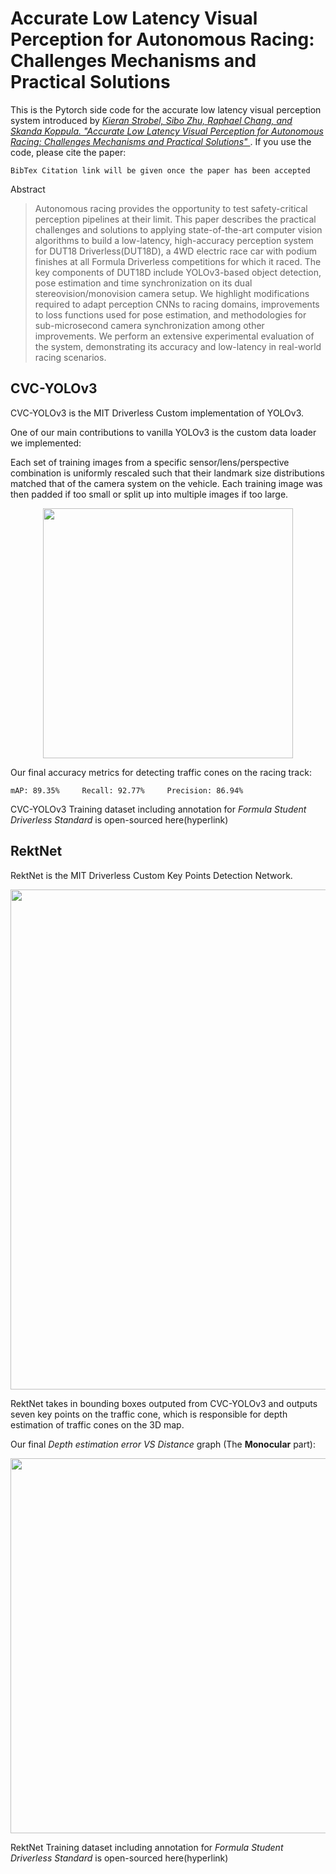 # Accurate Low Latency Visual Perception for Autonomous Racing: Challenges Mechanisms and Practical Solutions

This is the Pytorch side code for the accurate low latency visual perception system introduced by *[Kieran Strobel, Sibo Zhu, Raphael Chang, and Skanda Koppula. "Accurate Low Latency Visual Perception for Autonomous Racing: Challenges Mechanisms and Practical Solutions" ](https://static1.squarespace.com/static/5b79970e3c3a53723fab8cfc/t/5dd31c1eb16d2c02ed66408d/1574116397888/Accurate__Low_Latency_Visual_Perception_for_Autonomous_Racing__Challenges__Mechanisms__and_Practical_Solutions_.pdf)*. If you use the code, please cite the paper:

```
BibTex Citation link will be given once the paper has been accepted
```

Abstract

>Autonomous racing provides the opportunity to test safety-critical perception pipelines at their limit. This paper describes the practical challenges and solutions to applying state-of-the-art computer vision algorithms to build a low-latency, high-accuracy perception system for DUT18 Driverless(DUT18D), a 4WD electric race car with podium finishes at all  Formula Driverless competitions for which it raced. The key components of DUT18D include  YOLOv3-based object detection, pose estimation and time synchronization on its dual stereovision/monovision camera setup. We highlight modifications required to adapt perception  CNNs to racing domains, improvements to loss functions used for pose estimation, and methodologies for sub-microsecond camera synchronization among other improvements. We perform  an extensive experimental evaluation of the system, demonstrating its accuracy and low-latency  in real-world racing scenarios.

## CVC-YOLOv3

CVC-YOLOv3 is the MIT Driverless Custom implementation of YOLOv3. 

One of our main contributions to vanilla YOLOv3 is the custom data loader we implemented:

Each set of training images from a specific sensor/lens/perspective combination is uniformly rescaled such that their landmark size distributions matched that of the camera system on the vehicle. Each training image was then padded if too small or split up into multiple images if too large.

<p align="center">
<img src="https://user-images.githubusercontent.com/22118253/69765465-09e90000-1142-11ea-96b7-370868a0033b.png" width="400">
</p>


Our final accuracy metrics for detecting traffic cones on the racing track:
```
mAP: 89.35%     Recall: 92.77%     Precision: 86.94%      
```





CVC-YOLOv3 Training dataset including annotation for *Formula Student Driverless Standard* is open-sourced here(hyperlink)

## RektNet

RektNet is the MIT Driverless Custom Key Points Detection Network. 

<p align="center">
<img src="https://user-images.githubusercontent.com/22118253/69765965-fd65a700-1143-11ea-8804-cd1d33f2e824.png" width="800">
</p>

RektNet takes in bounding boxes outputed from CVC-YOLOv3 and outputs seven key points on the traffic cone, which is responsible for depth estimation of traffic cones on the 3D map. 

Our final *Depth estimation error VS Distance* graph (The **Monocular** part):

<p align="center">
<img src="https://user-images.githubusercontent.com/22118253/69766182-cc39a680-1144-11ea-9ebc-5708019ba5d2.png" width="600">
</p>

RektNet Training dataset including annotation for *Formula Student Driverless Standard* is open-sourced here(hyperlink)
